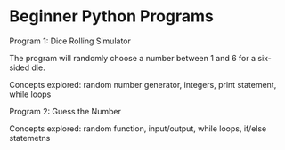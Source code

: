 # Beginner Python Programs

Program 1: Dice Rolling Simulator 

The program will randomly choose a number between 1 and 6 for a six-sided die.

Concepts explored: random number generator, integers, print statement, while loops

Program 2: Guess the Number 

Concepts explored: random function, input/output, while loops, if/else statemetns 
